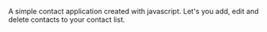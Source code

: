 A simple contact application created with javascript. Let's you add, edit and delete contacts to your contact list.
